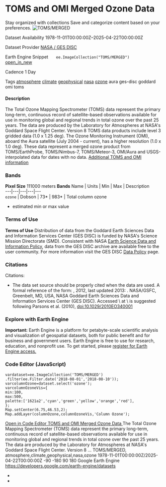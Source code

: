  
#  TOMS and OMI Merged Ozone Data 
Stay organized with collections  Save and categorize content based on your preferences. 
![TOMS/MERGED](https://developers.google.com/earth-engine/datasets/images/TOMS/TOMS_MERGED_sample.png) 

Dataset Availability
    1978-11-01T00:00:00Z–2025-04-22T00:00:00Z 

Dataset Provider
     [ NASA / GES DISC ](https://disc.gsfc.nasa.gov/information?page=1&keywords=acdisc) 

Earth Engine Snippet
     `    ee.ImageCollection("TOMS/MERGED")   ` [ open_in_new ](https://code.earthengine.google.com/?scriptPath=Examples:Datasets/TOMS/TOMS_MERGED) 

Cadence
    1 Day 

Tags
     [atmosphere](https://developers.google.com/earth-engine/datasets/tags/atmosphere) [climate](https://developers.google.com/earth-engine/datasets/tags/climate) [geophysical](https://developers.google.com/earth-engine/datasets/tags/geophysical) [nasa](https://developers.google.com/earth-engine/datasets/tags/nasa) [ozone](https://developers.google.com/earth-engine/datasets/tags/ozone)
aura
ges-disc
goddard
omi
toms
#### Description
The Total Ozone Mapping Spectrometer (TOMS) data represent the primary long-term, continuous record of satellite-based observations available for use in monitoring global and regional trends in total ozone over the past 25 years. The data are produced by the Laboratory for Atmospheres at NASA's Goddard Space Flight Center. Version 8 TOMS data products include level 3 gridded data (1.0 x 1.25 deg). The Ozone Monitoring Instrument (OMI), aboard the Aura satellite (July 2004 - current), has a higher resolution (1.0 x 1.0 deg).
These data represent a merged ozone product from TOMS/EarthProbe, TOMS/Nimbus-7, TOMS/Meteor-3, OMI/Aura and USGS-interpolated data for dates with no data.
[Additional TOMS and OMI information](https://ozoneaq.gsfc.nasa.gov/missions/)
### Bands
**Pixel Size** 111000 meters 
**Bands**
Name | Units | Min | Max | Description  
---|---|---|---|---  
`ozone` | Dobson |  73*  |  983*  | Total column ozone  
* estimated min or max value 
### Terms of Use
**Terms of Use**
Distribution of data from the Goddard Earth Sciences Data and Information Services Center (GES DISC) is funded by NASA's Science Mission Directorate (SMD). Consistent with NASA [Earth Science Data and Information Policy](https://www.earthdata.nasa.gov/engage/open-data-services-and-software/data-and-information-policy/), data from the GES DISC archive are available free to the user community. For more information visit the GES DISC [Data Policy](https://disc.sci.gsfc.nasa.gov/citing) page.
### Citations
Citations:
  * The data set source should be properly cited when the data are used. A formal reference of the form: \, 2012, last updated 2013: \. NASA/GSFC, Greenbelt, MD, USA, NASA Goddard Earth Sciences Data and Information Services Center (GES DISC). Accessed \ at \ is suggested following Parsons et al. (2010), [doi:10.1029/2010EO340001](https://doi.org/10.1029/2010EO340001)


### Explore with Earth Engine
**Important:** Earth Engine is a platform for petabyte-scale scientific analysis and visualization of geospatial datasets, both for public benefit and for business and government users. Earth Engine is free to use for research, education, and nonprofit use. To get started, please [register for Earth Engine access.](https://console.cloud.google.com/earth-engine)
### Code Editor (JavaScript)
```
vardataset=ee.ImageCollection('TOMS/MERGED')
.filter(ee.Filter.date('2018-08-01','2018-08-10'));
varcolumnOzone=dataset.select('ozone');
varcolumnOzoneVis={
min:100,
max:500,
palette:['1621a2','cyan','green','yellow','orange','red'],
};
Map.setCenter(6.75,46.53,2);
Map.addLayer(columnOzone,columnOzoneVis,'Column Ozone');
```
[ Open in Code Editor ](https://code.earthengine.google.com/?scriptPath=Examples:Datasets/TOMS/TOMS_MERGED)
[ TOMS and OMI Merged Ozone Data ](https://developers.google.com/earth-engine/datasets/catalog/TOMS_MERGED)
The Total Ozone Mapping Spectrometer (TOMS) data represent the primary long-term, continuous record of satellite-based observations available for use in monitoring global and regional trends in total ozone over the past 25 years. The data are produced by the Laboratory for Atmospheres at NASA's Goddard Space Flight Center. Version 8 …
TOMS/MERGED, atmosphere,climate,geophysical,nasa,ozone 
1978-11-01T00:00:00Z/2025-04-22T00:00:00Z
-90 -180 90 180 
Google Earth Engine
https://developers.google.com/earth-engine/datasets
  * [ ](https://doi.org/https://disc.gsfc.nasa.gov/information?page=1&keywords=acdisc)
  * [ ](https://doi.org/https://developers.google.com/earth-engine/datasets/catalog/TOMS_MERGED)


